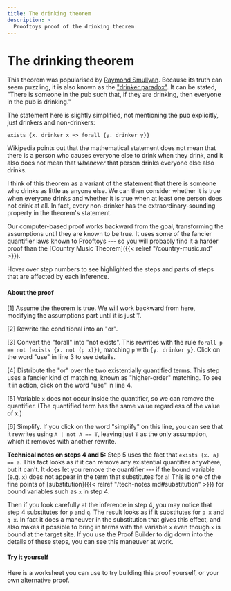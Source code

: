 ```yaml
---
title: The drinking theorem
description: >
  Prooftoys proof of the drinking theorem
---
```


# The drinking theorem

This theorem was popularised by
[Raymond Smullyan](https://wikipedia.org/wiki/Raymond_Smullyan).
Because its truth can seem puzzling, it is also known
as the ["drinker paradox"](https://wikipedia.org/wiki/Drinker_paradox).
It can be stated, "There is someone in the pub such that, if they are
drinking, then everyone in the pub is drinking."

The statement here is slightly simplified, not mentioning the pub
explicitly, just drinkers and non-drinkers:

`exists {x. drinker x => forall {y. drinker y}}`

Wikipedia points out that the mathematical statement does not mean
that there is a person who causes everyone else to drink when they
drink, and it also does not mean that _whenever_ that person drinks
everyone else also drinks.

I think of this theorem as a variant of the statement that there is
someone who drinks as little as anyone else.  We can then consider
whether it is true when everyone drinks and whether it is true when at
least one person does not drink at all.  In fact, every non-drinker
has the extraordinary-sounding property in the theorem's statement.

Our computer-based proof works backward from the goal, transforming
the assumptions until they are known to be true.  It uses some of the
fancier quantifier laws known to Prooftoys --- so you will probably
find it a harder proof than the 
[Country Music Theorem]({{< relref "/country-music.md" >}}).

Hover over step numbers to see highlighted the steps and parts of
steps that are affected by each inference.

<div class="proof-display mb-4" data-steps='
(steps
(1 assumeExplicitly (t (exists {x. ((drinker x) => (forall {y. (drinker y)}))})))
(2 rewrite (s 1) (path "/left/arg/body") (t ((a => b) == ((not a) | b))))
(3 rewrite (s 2) (path "/left/arg/body/right") (t ((forall p) == (not (exists {x. (not (p x))})))))
(4 rewrite (s 3) (path "/left") (t ((exists {x. ((p x) | (q x))}) == ((exists p) | (exists q)))))
(5 rewrite (s 4) (path "/left/right") (t ((exists {x. a}) == a)))
(6 simplifySite (s 5) (path "/left"))
)'></div>

#### About the proof

[1] Assume the theorem is true.  We will work backward from here,
modifying the assumptions part until it is just `T`.

[2] Rewrite the conditional into an "or".

[3] Convert the "forall" into "not exists".  This rewrites with the
rule `forall p == not (exists {x. not (p x)})`, matching `p` with
`{y. drinker y}`.  Click on the word "use" in line 3 to see details.

[4] Distribute the "or" over the two existentially quantified terms.
This step uses a fancier kind of matching, known as "higher-order"
matching.  To see it in action, click on the word "use" in line 4.

[5] Variable `x` does not occur inside the quantifier, so we can
remove the quantifier.  (The quantified term has the same value
regardless of the value of `x`.)

[6] Simplify.  If you click on the word "simplify" on this line, you
can see that it rewrites using `A | not A == T`, leaving just `T`
as the only assumption, which it removes with another rewrite.

**Technical notes on steps 4 and 5:** Step 5 uses the fact that
`exists {x. a} == a`.  This fact looks as if it can remove any
existential quantifier anywhere, but it can't.  It does let you remove
the quantifier --- if the bound variable (e.g. `x`) does not appear in
the term that substitutes for `a`!  This is one of the fine points of
[substitution]({{< relref "/tech-notes.md#substitution" >}}) for bound
variables such as `x` in step 4.

Then if you look carefully at the inference in step 4, you may notice
that step 4 substitutes for `p` and `q`.  The result looks as if it
substitutes for `p x` and `q x`.  In fact it does a maneuver in the
substitution that gives this effect, and also makes it possible to
bring in terms with the variable `x` even though `x` is bound at the
target site.  If you use the Proof Builder to dig down into the
details of these steps, you can see this maneuver at work.

#### Try it yourself

Here is a worksheet you can use to try building this proof yourself,
or your own alternative proof.

<div class="proof-editor mb-4" data-steps='(steps
(1 assumeExplicitly (t (exists {x. ((drinker x) => (forall {y. (drinker y)}))})))
)'></div>
